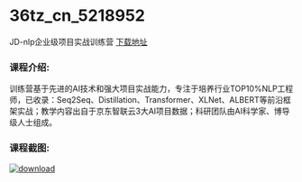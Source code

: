 # 36tz_cn_5218952
JD-nlp企业级项目实战训练营
[下载地址](http://www.36tz.cn/article/5218952 "下载地址")
### 课程介绍:
训练营基于先进的AI技术和强大项目实战能力，专注于培养行业TOP10%NLP工程师，已收录：Seq2Seq、Distillation、Transformer、XLNet、ALBERT等前沿框架实战；教学内容出自于京东智联云3大AI项目数据；科研团队由AI科学家、博导级人士组成。

### 课程截图:
[![download](http://36tz.cn/muke_img/2021_03_2-46.png "下载地址")](http://www.36tz.cn "下载地址")
